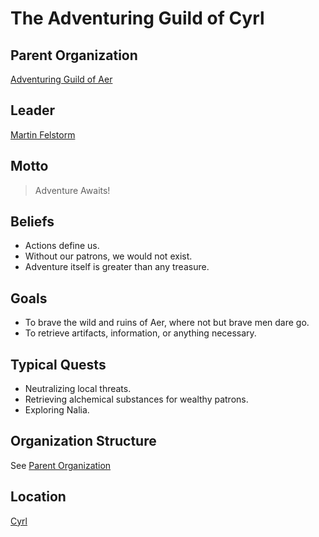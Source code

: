 # The Adventuring Guild of Cyrl
## Parent Organization
[Adventuring Guild of Aer](./AdventuringGuildAer.md)
## Leader
[Martin Felstorm](../Characters/MartinFelstorm.md)
## Motto
>Adventure Awaits!
## Beliefs
- Actions define us.
- Without our patrons, we would not exist.
- Adventure itself is greater than any treasure.
## Goals
- To brave the wild and ruins of Aer, where not but brave men dare go.
- To retrieve artifacts, information, or anything necessary.
## Typical Quests
- Neutralizing local threats.
- Retrieving alchemical substances for wealthy patrons.
- Exploring Nalia.
## Organization Structure
See [Parent Organization](#Parent-Organization)
## Location
[Cyrl](../Atlas/Aer/Settlements/Cyrl.md)